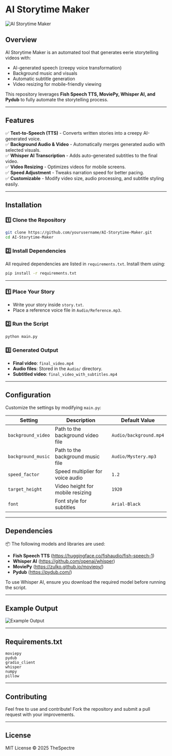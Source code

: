 # AI Storytime Maker

![AI Storytime Maker](https://via.placeholder.com/1200x400?text=AI+Storytime+Maker)

## Overview
AI Storytime Maker is an automated tool that generates eerie storytelling videos with:
- AI-generated speech (creepy voice transformation)
- Background music and visuals
- Automatic subtitle generation
- Video resizing for mobile-friendly viewing

This repository leverages **Fish Speech TTS, MoviePy, Whisper AI, and Pydub** to fully automate the storytelling process.

---

## Features
✅ **Text-to-Speech (TTS)** - Converts written stories into a creepy AI-generated voice.  
✅ **Background Audio & Video** - Automatically merges generated audio with selected visuals.  
✅ **Whisper AI Transcription** - Adds auto-generated subtitles to the final video.  
✅ **Video Resizing** - Optimizes videos for mobile screens.  
✅ **Speed Adjustment** - Tweaks narration speed for better pacing.  
✅ **Customizable** - Modify video size, audio processing, and subtitle styling easily.  

---

## Installation

### 1️⃣ Clone the Repository
```bash
git clone https://github.com/yourusername/AI-Storytime-Maker.git
cd AI-Storytime-Maker
```

### 2️⃣ Install Dependencies
All required dependencies are listed in `requirements.txt`. Install them using:
```bash
pip install -r requirements.txt
```

---

### 1️⃣ Place Your Story
- Write your story inside `story.txt`.
- Place a reference voice file in `Audio/Reference.mp3`.

### 2️⃣ Run the Script
```bash
python main.py
```

### 3️⃣ Generated Output
- **Final video**: `final_video.mp4`
- **Audio files**: Stored in the `Audio/` directory.
- **Subtitled video**: `final_video_with_subtitles.mp4`

---

## Configuration
Customize the settings by modifying `main.py`:

| Setting | Description | Default Value |
|---------|-------------|---------------|
| `background_video` | Path to the background video file | `Audio/background.mp4` |
| `background_music` | Path to the background music file | `Audio/Mystery.mp3` |
| `speed_factor` | Speed multiplier for voice audio | `1.2` |
| `target_height` | Video height for mobile resizing | `1920` |
| `font` | Font style for subtitles | `Arial-Black` |

---

## Dependencies

📦 The following models and libraries are used:
- **Fish Speech TTS** (https://huggingface.co/fishaudio/fish-speech-1)
- **Whisper AI** (https://github.com/openai/whisper)
- **MoviePy** (https://zulko.github.io/moviepy/)
- **Pydub** (https://pydub.com/)

To use Whisper AI, ensure you download the required model before running the script.

---

## Example Output
![Example Output](https://via.placeholder.com/800x400?text=Final+Generated+Video)

---

## Requirements.txt
```
moviepy
pydub
gradio_client
whisper
numpy
pillow
```

---

## Contributing
Feel free to use and contribute! Fork the repository and submit a pull request with your improvements.

---

## License
MIT License © 2025 TheSpectre

